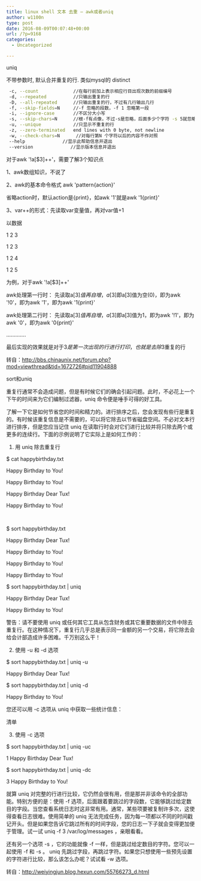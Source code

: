 ```yaml
---
title: linux shell 文本 去重 – awk或者uniq
author: w1100n
type: post
date: 2016-08-09T00:07:48+00:00
url: /?p=9168
categories:
  - Uncategorized

---
```

uniq
  
不带参数时, 默认合并重复的行. 类似mysql的 distinct

```bash
 -c, --count             //在每行前加上表示相应行目出现次数的前缀编号
 -d, --repeated          //只输出重复的行
 -D, --all-repeated      //只输出重复的行，不过有几行输出几行
 -f, --skip-fields=N     //-f 忽略的段数，-f 1 忽略第一段
 -i, --ignore-case       //不区分大小写
 -s, --skip-chars=N      //根-f有点像，不过-s是忽略，后面多少个字符 -s 5就忽略后面5个字符
 -u, --unique            //只显示不重复的行
 -z, --zero-terminated   end lines with 0 byte, not newline
 -w, --check-chars=N      //对每行第N 个字符以后的内容不作对照
 --help              //显示此帮助信息并退出
 --version              //显示版本信息并退出
```

对于awk '!a[$3]++'，需要了解3个知识点
  
1、awk数组知识，不说了
  
2、awk的基本命令格式 awk 'pattern{action}'
  
省略action时，默认action是{print}，如awk '1'就是awk '1{print}'
  
3、var++的形式：先读取var变量值，再对var值+1

以数据
  
1 2 3
  
1 2 3
  
1 2 4
  
1 2 5
  
为例，对于awk '!a[$3]++'
  
awk处理第一行时： 先读取a[$3]值再自增，a[$3]即a[3]值为空(0)，即为awk '!0'，即为awk '1'，即为awk '1{print}'
  
awk处理第二行时： 先读取a[$3]值再自增，a[$3]即a[3]值为1，即为awk '!1'，即为awk '0'，即为awk '0{print}'
  
.............

最后实现的效果就是对于$3是第一次出现的行进行打印，也就是去除$3重复的行

转自：http://bbs.chinaunix.net/forum.php?mod=viewthread&tid=1672726#pid11904888
  
sort和uniq

重复行通常不会造成问题，但是有时候它们的确会引起问题。此时，不必花上一个下午的时间来为它们编制过滤器，uniq 命令便是唾手可得的好工具。

了解一下它是如何节省您的时间和精力的。进行排序之后，您会发现有些行是重复的。有时候该重复信息是不需要的，可以将它除去以节省磁盘空间。不必对文本行进行排序，但是您应当记住 uniq 在读取行时会对它们进行比较并将只除去两个或更多的连续行。下面的示例说明了它实际上是如何工作的：

  1. 用 uniq 除去重复行

$ cat happybirthday.txt
  
Happy Birthday to You!
  
Happy Birthday to You!
  
Happy Birthday Dear Tux!
  
Happy Birthday to You!

 

$ sort happybirthday.txt
  
Happy Birthday Dear Tux!
  
Happy Birthday to You!
  
Happy Birthday to You!
  
Happy Birthday to You!

$ sort happybirthday.txt | uniq
  
Happy Birthday Dear Tux!
  
Happy Birthday to You!

警告：请不要使用 uniq 或任何其它工具从包含财务或其它重要数据的文件中除去重复行。在这种情况下，重复行几乎总是表示同一金额的另一个交易，将它除去会给会计部造成许多困难。千万别这么干！

<ol start="2">
  <li>
    使用 -u 和 -d 选项
  </li>
</ol>

$ sort happybirthday.txt | uniq -u
  
Happy Birthday Dear Tux!

$ sort happybirthday.txt | uniq -d
  
Happy Birthday to You!
  
您还可以用 -c 选项从 uniq 中获取一些统计信息：

清单

<ol start="3">
  <li>
    使用 -c 选项
  </li>
</ol>

$ sort happybirthday.txt | uniq -uc
  
1 Happy Birthday Dear Tux!

$ sort happybirthday.txt | uniq -dc
  
3 Happy Birthday to You!
  
就算 uniq 对完整的行进行比较，它仍然会很有用，但是那并非该命令的全部功能。特别方便的是：使用 -f 选项，后面跟着要跳过的字段数，它能够跳过给定数目的字段。当您查看系统日志时这非常有用。通常，某些项要被复制许多次，这使得查看日志很难。使用简单的 uniq 无法完成任务，因为每一项都以不同的时间戳记开头。但是如果您告诉它跳过所有的时间字段，您的日志一下子就会变得更加便于管理。试一试 uniq -f 3 /var/log/messages ，亲眼看看。

还有另一个选项 -s ，它的功能就像 -f 一样，但是跳过给定数目的字符。您可以一起使用 -f 和 -s 。 uniq 先跳过字段，再跳过字符。如果您只想使用一些预先设置的字符进行比较，那么该怎么办呢？试试看 -w 选项。

转自：http://weiyingjun.blog.hexun.com/55766273_d.html